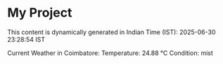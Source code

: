 # My Project

This content is dynamically generated in Indian Time (IST): 2025-06-30 23:28:54 IST


Current Weather in Coimbatore:
Temperature: 24.88 °C
Condition: mist
